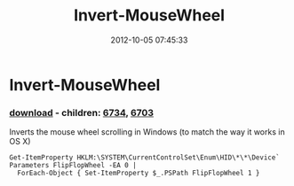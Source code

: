 ﻿---
pid:            3680
poster:         Joel Bennett
title:          Invert-MouseWheel
date:           2012-10-05 07:45:33
format:         posh
parent:         0
parent:         0
children:       6734,6703
---

# Invert-MouseWheel

### [download](3680.ps1) - children: [6734](6734.md), [6703](6703.md)

Inverts the mouse wheel scrolling in Windows (to match the way it works in OS X)

```posh
Get-ItemProperty HKLM:\SYSTEM\CurrentControlSet\Enum\HID\*\*\Device` Parameters FlipFlopWheel -EA 0 | 
  ForEach-Object { Set-ItemProperty $_.PSPath FlipFlopWheel 1 }
```
